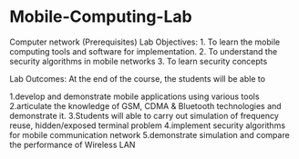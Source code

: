 # Mobile-Computing-Lab
Computer network (Prerequisites)
Lab Objectives:
1.
To learn the mobile computing tools and software for implementation.
2.
To understand the security algorithms in mobile networks
3.
To learn security concepts

Lab Outcomes: At the end of the course, the students will be able to 

1.develop and demonstrate mobile applications using various tools 
2.articulate the knowledge of GSM, CDMA & Bluetooth technologies and demonstrate it. 
3.Students will able to carry out simulation of frequency reuse, hidden/exposed terminal problem
4.implement security algorithms for mobile communication network 
5.demonstrate simulation and compare the performance of Wireless LAN
